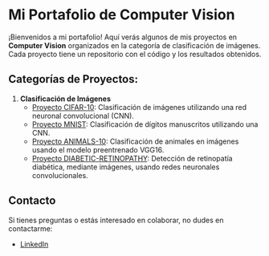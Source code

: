 # Mi Portafolio de Computer Vision

¡Bienvenidos a mi portafolio! Aquí verás algunos de mis proyectos en **Computer Vision** organizados en la categoría de clasificación de imágenes. Cada proyecto tiene un repositorio con el código y los resultados obtenidos.

## Categorías de Proyectos:

1. **Clasificación de Imágenes**
   - [Proyecto CIFAR-10](./ComputerVision-CIFAR10): Clasificación de imágenes utilizando una red neuronal convolucional (CNN).
   - [Proyecto MNIST](./ComputerVision-MNIST): Clasificación de dígitos manuscritos utilizando una CNN.
   - [Proyecto ANIMALS-10](./ComputerVision-ANIMALS10): Clasificación de animales en imágenes usando el modelo preentrenado VGG16.
   - [Proyecto DIABETIC-RETINOPATHY](./ComputerVision-DIABETIC_RETINOPATHY): Detección de retinopatía diabética, mediante imágenes, usando redes neuronales convolucionales. 

## Contacto

Si tienes preguntas o estás interesado en colaborar, no dudes en contactarme:

- [LinkedIn](https://www.linkedin.com/in/diana-marysabell-llamoca-z%C3%A1rate-44489130a/)

